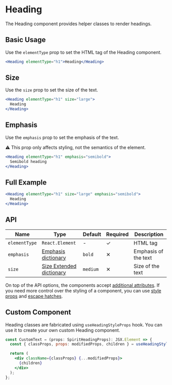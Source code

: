 # Heading

The Heading component provides helper classes to render headings.

## Basic Usage

Use the `elementType` prop to set the HTML tag of the Heading component.

```jsx
<Heading elementType="h1">Heading</Heading>
```

## Size

Use the `size` prop to set the size of the text.

```jsx
<Heading elementType="h1" size="large">
  Heading
</Heading>
```

## Emphasis

Use the `emphasis` prop to set the emphasis of the text.

⚠️ This prop only affects styling, not the semantics of the element.

```jsx
<Heading elementType="h1" emphasis="semibold">
  Semibold heading
</Heading>
```

## Full Example

```jsx
<Heading elementType="h1" size="large" emphasis="semibold">
  Heading
</Heading>
```

## API

| Name          | Type                                        | Default  | Required | Description          |
| ------------- | ------------------------------------------- | -------- | -------- | -------------------- |
| `elementType` | `React.Element`                             | -        | ✓        | HTML tag             |
| `emphasis`    | [Emphasis dictionary][dictionary-emphasis]  | `bold`   | ✕        | Emphasis of the text |
| `size`        | [Size Extended dictionary][dictionary-size] | `medium` | ✕        | Size of the text     |

On top of the API options, the components accept [additional attributes][readme-additional-attributes].
If you need more control over the styling of a component, you can use [style props][readme-style-props]
and [escape hatches][readme-escape-hatches].

## Custom Component

Heading classes are fabricated using `useHeadingStyleProps` hook. You can use it to create your own custom Heading component.

```jsx
const CustomText = (props: SpiritHeadingProps): JSX.Element => {
  const { classProps, props: modifiedProps, children } = useHeadingStyleProps(props);

  return (
    <div className={classProps} {...modifiedProps}>
      {children}
    </div>
  );
};
```

[dictionary-emphasis]: https://github.com/lmc-eu/spirit-design-system/tree/main/docs/DICTIONARIES.md#emphasis
[dictionary-size]: https://github.com/lmc-eu/spirit-design-system/tree/main/docs/DICTIONARIES.md#size
[readme-additional-attributes]: https://github.com/lmc-eu/spirit-design-system/blob/main/packages/web-react/README.md#additional-attributes
[readme-escape-hatches]: https://github.com/lmc-eu/spirit-design-system/blob/main/packages/web-react/README.md#escape-hatches
[readme-style-props]: https://github.com/lmc-eu/spirit-design-system/blob/main/packages/web-react/README.md#style-props
